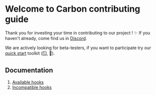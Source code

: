 # Welcome to Carbon contributing guide <!-- omit in toc -->

Thank you for investing your time in contributing to our project ! :sparkles:
If you haven't already, come find us in [Discord].

We are actively looking for beta-testers, if you want to participate try our [quick start] toolkit (🪟, 🐧).

## Documentation

1. [Available hooks]
2. [Incompatible hooks]

[discord]: https://discord.gg/eXPcNKK4yd
[available hooks]: https://carboncommunity.gitbook.io/docs/core/hooks/carbon-hooks
[incompatible hooks]: https://carboncommunity.gitbook.io/docs/core/hooks/incompatible-hooks
[quick start]: https://github.com/CarbonCommunity/Carbon.QuickStart